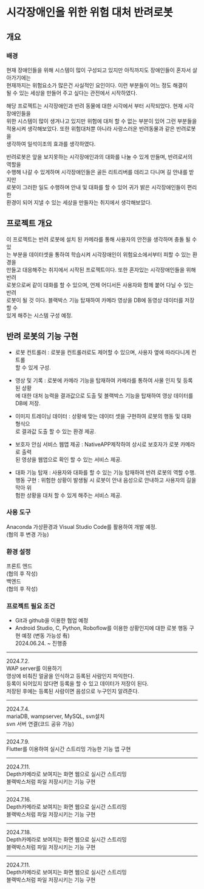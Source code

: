 # 시각장애인을 위한 위험 대처 반려로봇  

## 개요  
### 배경  
현재 장애인들을 위해 시스템이 많이 구성되고 있지만 아직까지도 장애인들이 혼자서 살아가기에는  
현재까지는 위험요소가 많은건 사실적인 요인이다. 이런 부분들이 어느 정도 해결이  
될 수 있는 세상을 만들어 주고 싶다는 관전에서 시작하였다.  

해당 프로젝트는 시각장애인과 반려 동물에 대한 시각에서 부터 시작되었다. 현재 시각장애인들을  
위한 시스템이 많이 생겨나고 있지만 위험에 대처 할 수 없는 부분이 있어 그런 부분들을 
적용시켜 생각해보았다.  또한 위험대처뿐 아니라 사랑스러운 반려동물과 같은 반려로봇을  
생각하여 일석이조의 효과를 생각하였다.  

반려로봇은 앞을 보지못하는 시각장애인과의 대화를 나눌 수 있게 만들며, 반려로서의 역할을  
수행해 나갈 수 있게하며 시각장애인들은 골든 리트리버를 데리고 다니며 길 안내를 받지만  
로봇이 그러한 일도 수행하며 안내 및 대화를 할 수 있어 귀가 밝은 시각장애인들이 편리한  
환경이 되어 지낼 수 있는 세상을 만들자는 취지에서 생각해보았다.  

## 프로젝트 개요  

이 프로젝트는 반려 로봇에 설치 된 카메라를 통해 사용자의 안전을 생각하며 충돌 될 수 있  
는 부분을 데이터셋을 통하여 학습시켜 시각장애인이 위험요소에서부터 피할 수 있는 환경을  
만들고 대응해주는 취지에서 시작된 프로젝트이다. 또한 혼자있는 시각장애인들을 위해 반려  
로봇으로써 같이 대화를 할 수 있으며, 언제 어디서든 사용자와 함께 붙어 다닐 수 있는 반려  
로봇이 될 것 이다. 블랙박스 기능 탑재하여 카메라 영상을 DB에 동영상 데이터를 저장할 수  
있게 해주는 시스템 구성 예정.  

## 반려 로봇의 기능 구현  
- 로봇 컨트롤러 : 로봇을 컨트롤러로도 제어할 수 있으며, 사용자 옆에 따라다니게 컨트롤  
할 수 있게 구성.

- 영상 및 기록 : 로봇에 카메라 기능을 탑재하여 카메라를 통하여 사물 인지 및 등록된 상황  
에 대한 대처 능력을 결과값으로 도출 및 블랙박스 기능을 탑재하여 영상 데이터를 DB에 저장.

- 이미지 트레이닝 데이터 : 상황에 맞는 데이터 셋을 구현하여 로봇의 행동 및 대화 형식으  
로 결과값 도출 할 수 있는 환경 제공.

- 보호자 안심 서비스 웹앱 제공 : NativeAPP제작하여 상시로 보호자가 로봇 카메라로 출력  
된 영상을 웹앱으로 확인 할 수 있는 서비스 제공.

- 대화 기능 탑재 : 사용자와 대화를 할 수 있는 기능 탑재하여 반려 로봇의 역할 수행.  
행동 구현 : 위험한 상황이 발생될 시 로봇이 안내 음성으로 안내하고 사용자의 길을 막아 위  
험한 상황을 대처 할 수 있게 해주는 서비스 제공.  

### 사용 도구  
Anaconda 가상환경과 Visual Studio Code를 활용하여 개발 예정.  
(협의 후 변경 가능)  

### 환경 설정  
프론트 엔드  
(협의 후 작성)  
백엔드  
(협의 후 작성)  

### 프로젝트 필요 조건  
- Git과 github을 이용한 협업 예정  
- Android Studio, C, Python, Roboflow를 이용한 상황인지에 대한 로봇 행동 구현 예정 (변동 가능성 有)  
2024.06.24. ~ 진행중

<hr>

2024.7.2.   
WAP server를 이용하기  
영상에 비춰진 얼굴을 인식하고 등록된 사람인지 파익한다.  
등록이 되어있지 않다면 등록을 할 수 있고 데이터가 저장이 된다.  
저장된 후에는 등록된 사람이면 음성으로 누구인지 알려준다.  

<hr>

2024.7.4.  
mariaDB, wampserver, MySQL, svn설치  
svn 서버 연결(코드 공유 가능)  

<hr>

2024.7.9.  
Flutter를 이용하여 실시간 스트리밍 가능한 기능 앱 구현

<hr>

2024.7.11.  
Depth카메라로 보여지는 화면 웹으로 실시간 스트리밍  
블랙박스처럼 파일 저장시키는 기능 구현  

<hr>

2024.7.16.  
Depth카메라로 보여지는 화면 웹으로 실시간 스트리밍  
블랙박스처럼 파일 저장시키는 기능 구현  

<hr>

2024.7.18.  
Depth카메라로 보여지는 화면 웹으로 실시간 스트리밍  
블랙박스처럼 파일 저장시키는 기능 구현  

<hr>

2024.7.11.  
Depth카메라로 보여지는 화면 웹으로 실시간 스트리밍  
블랙박스처럼 파일 저장시키는 기능 구현





















